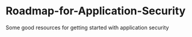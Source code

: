 # Roadmap-for-Application-Security
Some good resources for getting started with application security
